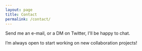 ```yaml
---
layout: page
title: Contact
permalink: /contact/
---
```


Send me an e-mail, or a DM on Twitter, I'll be happy to chat.

I’m always open to start working on new collaboration projects!
